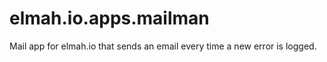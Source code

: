 # elmah.io.apps.mailman
Mail app for elmah.io that sends an email every time a new error is logged.
